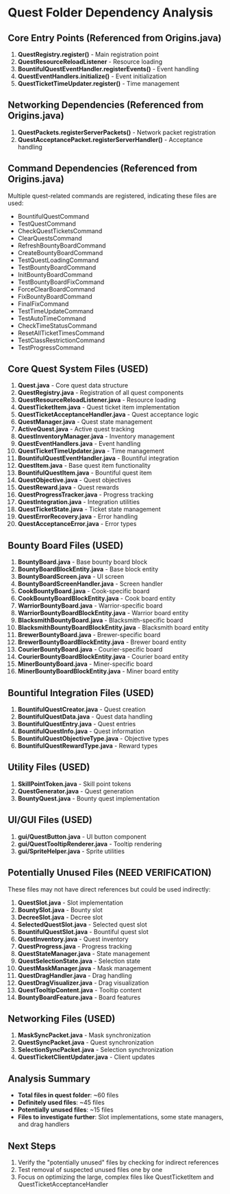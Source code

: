 # Quest Folder Dependency Analysis

## Core Entry Points (Referenced from Origins.java)
1. **QuestRegistry.register()** - Main registration point
2. **QuestResourceReloadListener** - Resource loading
3. **BountifulQuestEventHandler.registerEvents()** - Event handling
4. **QuestEventHandlers.initialize()** - Event initialization
5. **QuestTicketTimeUpdater.register()** - Time management

## Networking Dependencies (Referenced from Origins.java)
1. **QuestPackets.registerServerPackets()** - Network packet registration
2. **QuestAcceptancePacket.registerServerHandler()** - Acceptance handling

## Command Dependencies (Referenced from Origins.java)
Multiple quest-related commands are registered, indicating these files are used:
- BountifulQuestCommand
- TestQuestCommand
- CheckQuestTicketsCommand
- ClearQuestsCommand
- RefreshBountyBoardCommand
- CreateBountyBoardCommand
- TestQuestLoadingCommand
- TestBountyBoardCommand
- InitBountyBoardCommand
- TestBountyBoardFixCommand
- ForceClearBoardCommand
- FixBountyBoardCommand
- FinalFixCommand
- TestTimeUpdateCommand
- TestAutoTimeCommand
- CheckTimeStatusCommand
- ResetAllTicketTimesCommand
- TestClassRestrictionCommand
- TestProgressCommand

## Core Quest System Files (USED)
1. **Quest.java** - Core quest data structure
2. **QuestRegistry.java** - Registration of all quest components
3. **QuestResourceReloadListener.java** - Resource loading
4. **QuestTicketItem.java** - Quest ticket item implementation
5. **QuestTicketAcceptanceHandler.java** - Quest acceptance logic
6. **QuestManager.java** - Quest state management
7. **ActiveQuest.java** - Active quest tracking
8. **QuestInventoryManager.java** - Inventory management
9. **QuestEventHandlers.java** - Event handling
10. **QuestTicketTimeUpdater.java** - Time management
11. **BountifulQuestEventHandler.java** - Bountiful integration
12. **QuestItem.java** - Base quest item functionality
13. **BountifulQuestItem.java** - Bountiful quest item
14. **QuestObjective.java** - Quest objectives
15. **QuestReward.java** - Quest rewards
16. **QuestProgressTracker.java** - Progress tracking
17. **QuestIntegration.java** - Integration utilities
18. **QuestTicketState.java** - Ticket state management
19. **QuestErrorRecovery.java** - Error handling
20. **QuestAcceptanceError.java** - Error types

## Bounty Board Files (USED)
1. **BountyBoard.java** - Base bounty board block
2. **BountyBoardBlockEntity.java** - Base block entity
3. **BountyBoardScreen.java** - UI screen
4. **BountyBoardScreenHandler.java** - Screen handler
5. **CookBountyBoard.java** - Cook-specific board
6. **CookBountyBoardBlockEntity.java** - Cook board entity
7. **WarriorBountyBoard.java** - Warrior-specific board
8. **WarriorBountyBoardBlockEntity.java** - Warrior board entity
9. **BlacksmithBountyBoard.java** - Blacksmith-specific board
10. **BlacksmithBountyBoardBlockEntity.java** - Blacksmith board entity
11. **BrewerBountyBoard.java** - Brewer-specific board
12. **BrewerBountyBoardBlockEntity.java** - Brewer board entity
13. **CourierBountyBoard.java** - Courier-specific board
14. **CourierBountyBoardBlockEntity.java** - Courier board entity
15. **MinerBountyBoard.java** - Miner-specific board
16. **MinerBountyBoardBlockEntity.java** - Miner board entity

## Bountiful Integration Files (USED)
1. **BountifulQuestCreator.java** - Quest creation
2. **BountifulQuestData.java** - Quest data handling
3. **BountifulQuestEntry.java** - Quest entries
4. **BountifulQuestInfo.java** - Quest information
5. **BountifulQuestObjectiveType.java** - Objective types
6. **BountifulQuestRewardType.java** - Reward types

## Utility Files (USED)
1. **SkillPointToken.java** - Skill point tokens
2. **QuestGenerator.java** - Quest generation
3. **BountyQuest.java** - Bounty quest implementation

## UI/GUI Files (USED)
1. **gui/QuestButton.java** - UI button component
2. **gui/QuestTooltipRenderer.java** - Tooltip rendering
3. **gui/SpriteHelper.java** - Sprite utilities

## Potentially Unused Files (NEED VERIFICATION)
These files may not have direct references but could be used indirectly:
1. **QuestSlot.java** - Slot implementation
2. **BountySlot.java** - Bounty slot
3. **DecreeSlot.java** - Decree slot
4. **SelectedQuestSlot.java** - Selected quest slot
5. **BountifulQuestSlot.java** - Bountiful quest slot
6. **QuestInventory.java** - Quest inventory
7. **QuestProgress.java** - Progress tracking
8. **QuestStateManager.java** - State management
9. **QuestSelectionState.java** - Selection state
10. **QuestMaskManager.java** - Mask management
11. **QuestDragHandler.java** - Drag handling
12. **QuestDragVisualizer.java** - Drag visualization
13. **QuestTooltipContent.java** - Tooltip content
14. **BountyBoardFeature.java** - Board features

## Networking Files (USED)
1. **MaskSyncPacket.java** - Mask synchronization
2. **QuestSyncPacket.java** - Quest synchronization
3. **SelectionSyncPacket.java** - Selection synchronization
4. **QuestTicketClientUpdater.java** - Client updates

## Analysis Summary
- **Total files in quest folder**: ~60 files
- **Definitely used files**: ~45 files
- **Potentially unused files**: ~15 files
- **Files to investigate further**: Slot implementations, some state managers, and drag handlers

## Next Steps
1. Verify the "potentially unused" files by checking for indirect references
2. Test removal of suspected unused files one by one
3. Focus on optimizing the large, complex files like QuestTicketItem and QuestTicketAcceptanceHandler